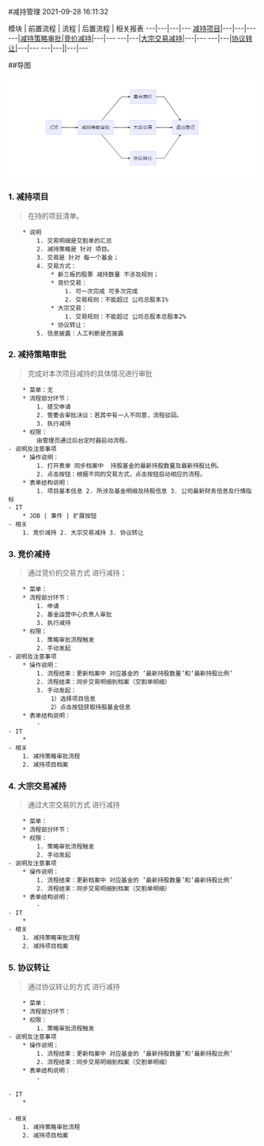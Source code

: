#减持管理
2021-09-28 16:11:32 

模块 | 前置流程 | 流程 | 后置流程 | 相关报表
---|---|---|---
[减持项目](#jcxm)|---|---|---
---|[减持策略审批](#jcclsp)|[竞价减持](#jjjc)|---|---
---|---|[大宗交易减持](#dzjyjc)|---|---
---|---|[协议转让](#xyzr)|---|---
---|---|[]()|---|---

##导图

<img src="..\12-bpm\img\jcgl.jpg"/>

### 1. <span id="jcxm">减持项目</span>
> 在持的项目清单。

		* 说明
			1. 交易明细是交割单的汇总
	        2. 减持策略是 针对 项目。
	        3. 交易是 针对 每一个基金；
	        4. 交易方式：
	        	* 新三板的股票 减持数量 不涉及规则；
	            * 竞价交易：
	                1. 可一次完成 可多次完成
	                2. 交易规则：不能超过 公司总股本1%
	            * 大宗交易：
	                1. 交易规则：不能超过 公司总股本总股本2%
	            * 协议转让：
	        5. 信息披露：人工判断是否披露

### 2. <span id="jcclsp">减持策略审批</span>
> 完成对本次项目减持的具体情况进行审批

		* 菜单：无
		* 流程部分环节：
			1. 提交申请
			2. 管委会审批决议：若其中有一人不同意，流程驳回。
			3. 执行减持
		* 权限： 
			由管理员通过后台定时器启动流程。 
	- 说明及注意事项
		* 操作说明：
			1. 打开表单 同步档案中  持股基金的最新持股数量及最新持股比例。
			2. 点击按钮：根据不同的交易方式，点击按钮启动相应的流程。
		* 表单结构说明：
	    	1. 项目基本信息 2. 所涉及基金明细及持股信息 3. 公司最新财务信息及行情指标
	- IT
		* JOB | 事件 | 扩展按钮
	- 相关
		1. 竞价减持 2. 大宗交易减持 3. 协议转让

### 3. <span id="jjjc">竞价减持</span>
> 通过竞价的交易方式 进行减持；

		* 菜单：
		* 流程部分环节：
			1. 申请
			2. 基金运营中心负责人审批
			3. 执行减持
		* 权限： 
			1. 策略审批流程触发
			2. 手动发起
	- 说明及注意事项
		* 操作说明：
			1. 流程结束：更新档案中 对应基金的 ‘最新持股数量’和‘最新持股比例’
			2. 流程结束：同步交易明细到档案（交割单明细）
			3. 手动发起：
				1）选择项目信息
				2）点击按钮获取持股基金信息
		* 表单结构说明：
			- 
	- IT
		* 
	- 相关
		1. 减持策略审批流程
		2. 减持项目档案

### 4. <span id="dzjyjc">大宗交易减持</span>
> 通过大宗交易的方式 进行减持

		* 菜单：
		* 流程部分环节：
		* 权限： 
			1. 策略审批流程触发
			2. 手动发起 
	- 说明及注意事项
		* 操作说明：
			1. 流程结束：更新档案中 对应基金的 ‘最新持股数量’和‘最新持股比例’
			2. 流程结束：同步交易明细到档案（交割单明细）
		* 表单结构说明：
			- 
	- IT
		* 
	- 相关
		1. 减持策略审批流程
		2. 减持项目档案

### 5. <span id="xyzr">协议转让</span>
> 通过协议转让的方式 进行减持

		* 菜单：
		* 流程部分环节：
		* 权限：
			1. 策略审批流程触发
	- 说明及注意事项
		* 操作说明：
			1. 流程结束：更新档案中 对应基金的 ‘最新持股数量’和‘最新持股比例’
			2. 流程结束：同步交易明细到档案（交割单明细）
		* 表单结构说明：
			- 
	
	- IT
		* 
		
	- 相关
		1. 减持策略审批流程
		2. 减持项目档案
